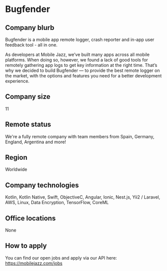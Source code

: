 # Bugfender

## Company blurb

Bugfender is a mobile app remote logger, crash reporter and in-app user feedback tool - all in one.

As developers at Mobile Jazz, we’ve built many apps across all mobile platforms. When doing so, however, we found a lack of good tools for remotely gathering app logs to get key information at the right time. That’s why we decided to build Bugfender — to provide the best remote logger on the market, with the options and features you need for a better development experience.

## Company size

11

## Remote status

We're a fully remote company with team members from Spain, Germany, England, Argentina and more!

## Region

Worldwide

## Company technologies

Kotlin, Kotlin Native, Swift, ObjectiveC, Angular, Ionic, Nest.js, Yii2 / Laravel, AWS, Linux, Data Encryption, TensorFlow, CoreML

## Office locations

None

## How to apply

You can find our open jobs and apply via our API here: https://mobilejazz.com/jobs
